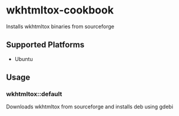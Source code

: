 # wkhtmltox-cookbook

Installs wkhtmltox binaries from sourceforge

## Supported Platforms

* Ubuntu

## Usage

### wkhtmltox::default

Downloads wkhtmltox from sourceforge and installs deb using gdebi
